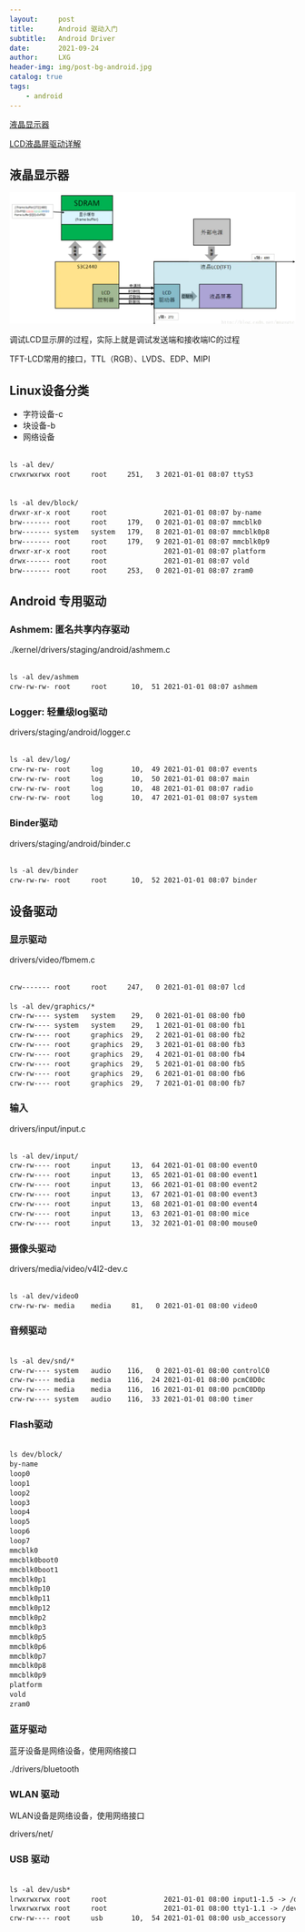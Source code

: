 ```yaml
---
layout:     post
title:      Android 驱动入门
subtitle:   Android Driver
date:       2021-09-24
author:     LXG
header-img: img/post-bg-android.jpg
catalog: true
tags:
    - android
---
```


[液晶显示器](https://www.jianshu.com/p/13f83ae2ebba)

[LCD液晶屏驱动详解](https://www.jianshu.com/p/dcde66c1b5c5)

## 液晶显示器

![screen_driver](/images/screen_driver.webp)

调试LCD显示屏的过程，实际上就是调试发送端和接收端IC的过程

TFT-LCD常用的接口，TTL（RGB）、LVDS、EDP、MIPI

## Linux设备分类

* 字符设备-c
* 块设备-b
* 网络设备

```txt

ls -al dev/
crwxrwxrwx root     root     251,   3 2021-01-01 08:07 ttyS3


ls -al dev/block/
drwxr-xr-x root     root              2021-01-01 08:07 by-name
brw------- root     root     179,   0 2021-01-01 08:07 mmcblk0
brw------- system   system   179,   8 2021-01-01 08:07 mmcblk0p8
brw------- root     root     179,   9 2021-01-01 08:07 mmcblk0p9
drwxr-xr-x root     root              2021-01-01 08:07 platform
drwx------ root     root              2021-01-01 08:07 vold
brw------- root     root     253,   0 2021-01-01 08:07 zram0

```

## Android 专用驱动

### Ashmem: 匿名共享内存驱动

./kernel/drivers/staging/android/ashmem.c

```txt

ls -al dev/ashmem
crw-rw-rw- root     root      10,  51 2021-01-01 08:07 ashmem

```

### Logger: 轻量级log驱动

drivers/staging/android/logger.c

```txt

ls -al dev/log/
crw-rw-rw- root     log       10,  49 2021-01-01 08:07 events
crw-rw-rw- root     log       10,  50 2021-01-01 08:07 main
crw-rw-rw- root     log       10,  48 2021-01-01 08:07 radio
crw-rw-rw- root     log       10,  47 2021-01-01 08:07 system

```

### Binder驱动

drivers/staging/android/binder.c

```txt

ls -al dev/binder
crw-rw-rw- root     root      10,  52 2021-01-01 08:07 binder

```

## 设备驱动

### 显示驱动

drivers/video/fbmem.c

```txt

crw------- root     root     247,   0 2021-01-01 08:07 lcd

ls -al dev/graphics/*
crw-rw---- system   system    29,   0 2021-01-01 08:00 fb0
crw-rw---- system   system    29,   1 2021-01-01 08:00 fb1
crw-rw---- root     graphics  29,   2 2021-01-01 08:00 fb2
crw-rw---- root     graphics  29,   3 2021-01-01 08:00 fb3
crw-rw---- root     graphics  29,   4 2021-01-01 08:00 fb4
crw-rw---- root     graphics  29,   5 2021-01-01 08:00 fb5
crw-rw---- root     graphics  29,   6 2021-01-01 08:00 fb6
crw-rw---- root     graphics  29,   7 2021-01-01 08:00 fb7


```

### 输入

drivers/input/input.c

```txt

ls -al dev/input/
crw-rw---- root     input     13,  64 2021-01-01 08:00 event0
crw-rw---- root     input     13,  65 2021-01-01 08:00 event1
crw-rw---- root     input     13,  66 2021-01-01 08:00 event2
crw-rw---- root     input     13,  67 2021-01-01 08:00 event3
crw-rw---- root     input     13,  68 2021-01-01 08:00 event4
crw-rw---- root     input     13,  63 2021-01-01 08:00 mice
crw-rw---- root     input     13,  32 2021-01-01 08:00 mouse0

```

### 摄像头驱动

drivers/media/video/v4l2-dev.c

```txt

ls -al dev/video0
crw-rw-rw- media    media     81,   0 2021-01-01 08:00 video0

```

### 音频驱动

```txt

ls -al dev/snd/*
crw-rw---- system   audio    116,   0 2021-01-01 08:00 controlC0
crw-rw---- media    media    116,  24 2021-01-01 08:00 pcmC0D0c
crw-rw---- media    media    116,  16 2021-01-01 08:00 pcmC0D0p
crw-rw---- system   audio    116,  33 2021-01-01 08:00 timer

```

### Flash驱动

```txt

ls dev/block/
by-name
loop0
loop1
loop2
loop3
loop4
loop5
loop6
loop7
mmcblk0
mmcblk0boot0
mmcblk0boot1
mmcblk0p1
mmcblk0p10
mmcblk0p11
mmcblk0p12
mmcblk0p2
mmcblk0p3
mmcblk0p5
mmcblk0p6
mmcblk0p7
mmcblk0p8
mmcblk0p9
platform
vold
zram0

```

### 蓝牙驱动

蓝牙设备是网络设备，使用网络接口

./drivers/bluetooth

### WLAN 驱动

WLAN设备是网络设备，使用网络接口

drivers/net/

### USB 驱动

```txt

ls -al dev/usb*
lrwxrwxrwx root     root              2021-01-01 08:00 input1-1.5 -> /dev/input/event2
lrwxrwxrwx root     root              2021-01-01 08:00 tty1-1.1 -> /dev/ttyUSB0
crw-rw---- root     usb       10,  54 2021-01-01 08:00 usb_accessory

```









